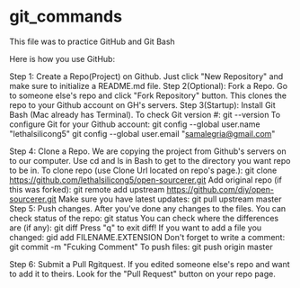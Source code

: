 git_commands
============

This file was to practice GitHub and Git Bash

Here is how you use GitHub:

Step 1: Create a Repo(Project) on Github. Just click "New Repository" and make sure to initialize a README.md file.
Step 2(Optional): Fork a Repo. Go to someone else's repo and click "Fork Repository" button. This clones the repo to your Github account on GH's servers.
Step 3(Startup): Install Git Bash (Mac already has Terminal).
	To check Git version #:
		git --version
	To configure Git for your Github account:
		git config --global user.name "lethalsilicong5"
		git config --global user.email "samalegria@gmail.com"

Step 4: Clone a Repo. We are copying the project from Github's servers on to our computer.
	Use cd and ls in Bash to get to the directory you want repo to be in.
	To clone repo (use Clone Url located on repo's page.):
		git clone https://github.com/lethalsilicong5/open-sourcerer.git
	Add original repo (if this was forked):
		git remote add upstream https://github.com/diy/open-sourcerer.git
	Make sure you have latest updates:
		git pull upstream master
Step 5: Push changes. After you've done any changes to the files.
	You can check status of the repo:
		git status
	You can check where the differences are (if any):
		git diff
		Press "q" to exit diff!
	If you want to add a file you changed:
		gid add FILENAME.EXTENSION
	Don't forget to write a comment:
		git commit -m "Fcuking Comment"
	To push files:
		git push origin master

Step 6: Submit a Pull Rgitquest. If you edited someone else's repo and want to add it to theirs. Look for the "Pull Request" button on your repo page.